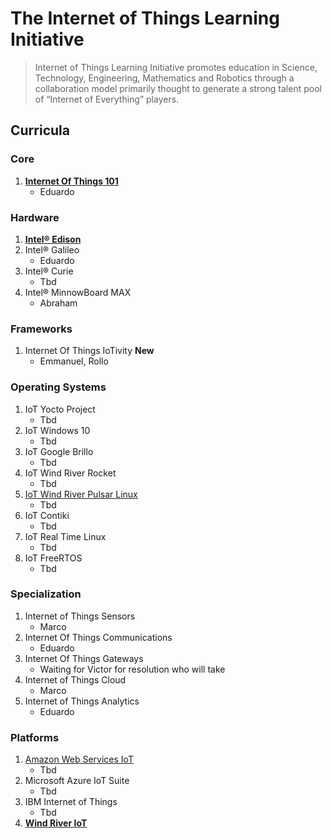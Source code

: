 The Internet of Things Learning Initiative
==

> Internet of Things Learning Initiative promotes education in Science, Technology, Engineering, Mathematics and Robotics through a collaboration model primarily thought to generate a strong talent pool of “Internet of Everything” players.

## Curricula

### Core
1. [**Internet Of Things 101**](https://theiotlearninginitiative.gitbooks.io/internetofthings101/)
   - Eduardo

### Hardware
1. [**Intel® Edison**](https://theiotlearninginitiative.gitbooks.io/inteledison/)
2. Intel® Galileo
   - Eduardo
3. Intel® Curie
   - Tbd
4. Intel® MinnowBoard MAX
   - Abraham

### Frameworks
1. Internet Of Things IoTivity **New**
   - Emmanuel, Rollo

### Operating Systems
1. IoT Yocto Project
   - Tbd
2. IoT Windows 10
   - Tbd
3. IoT Google Brillo
   - Tbd
4. IoT Wind River Rocket
   - Tbd
5. [IoT Wind River Pulsar Linux](https://theiotlearninginitiative.gitbooks.io/iotwindriverpulsarlinux/content/)
   - Tbd
6. IoT Contiki
   - Tbd
7. IoT Real Time Linux  
   - Tbd
7. IoT FreeRTOS  
   - Tbd

### Specialization
1. Internet of Things Sensors
   - Marco
2. Internet Of Things Communications
   - Eduardo
3. Internet Of Things Gateways
   -  Waiting for Victor for resolution who will take
4. Internet of Things Cloud
   - Marco
5. Internet of Things Analytics
   - Eduardo

### Platforms

1. [Amazon Web Services IoT](https://theiotlearninginitiative.gitbooks.io/amazonwebservicesiot/content/)
   - Tbd
3. Microsoft Azure IoT Suite
   - Tbd
4. IBM Internet of Things
   - Tbd
5. [__Wind River IoT__](https://theiotlearninginitiative.gitbooks.io/windriveriot/content/)